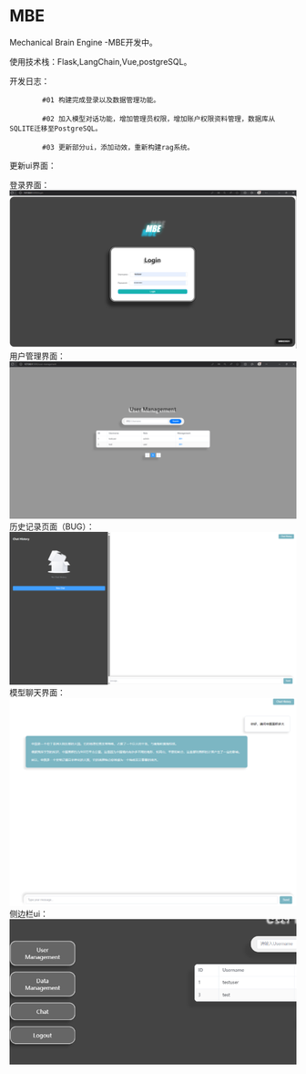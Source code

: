 # MBE
Mechanical Brain Engine -MBE开发中。

使用技术栈：Flask,LangChain,Vue,postgreSQL。

开发日志：

            #01 构建完成登录以及数据管理功能。

            #02 加入模型对话功能，增加管理员权限，增加账户权限资料管理，数据库从SQLITE迁移至PostgreSQL。

            #03 更新部分ui，添加动效，重新构建rag系统。

更新ui界面：

登录界面：
![alt text](image.png)
用户管理界面：
![alt text](image-1.png)
历史记录页面（BUG）：
![alt text](image-3.png)
模型聊天界面：
![alt text](image-2.png)
侧边栏ui：
![alt text](image-4.png)